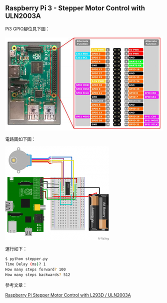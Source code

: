 ## Raspberry Pi 3 - Stepper Motor Control with ULN2003A

Pi3 GPIO腳位見下圖：

![alt text](images/1.jpg)

電路圖如下圖：

![alt text](images/2.jpg)

運行如下：

```sh
$ python stepper.py
Time Delay (ms)? 1
How many steps forward? 100
How many steps backwards? 512
```

參考文章：

[Raspberry Pi Stepper Motor Control with L293D / ULN2003A](https://tutorials-raspberrypi.com/how-to-control-a-stepper-motor-with-raspberry-pi-and-l293d-uln2003a/)
